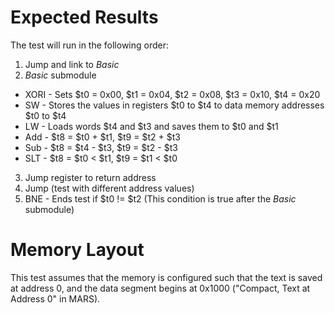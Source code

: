 # Expected Results
The test will run in the following order:
1. Jump and link to *Basic*
2. *Basic* submodule
  - XORI - Sets $t0 = 0x00, $t1 = 0x04, $t2 = 0x08, $t3 = 0x10, $t4 = 0x20
  - SW - Stores the values in registers $t0 to $t4 to data memory addresses $t0 to $t4
  - LW - Loads words $t4 and $t3 and saves them to $t0 and $t1
  - Add - $t8 = $t0 + $t1, $t9 = $t2 + $t3
  - Sub - $t8 = $t4 - $t3, $t9 = $t2 - $t3
  - SLT - $t8 = $t0 < $t1, $t9 = $t1 < $t0
3. Jump register to return address
4. Jump (test with different address values)
5. BNE - Ends test if $t0 != $t2 (This condition is true after the *Basic* submodule)

# Memory Layout
This test assumes that the memory is configured such that the text is saved at address 0, and the data segment begins at 0x1000 ("Compact, Text at Address 0" in MARS).
